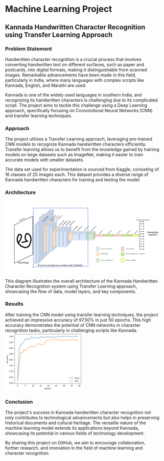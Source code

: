 # Machine Learning Project

## Kannada Handwritten Character Recognition using Transfer Learning Approach

### Problem Statement

Handwritten character recognition is a crucial process that involves converting handwritten text on different surfaces, such as paper and postcards, into digital formats, making it distinguishable from scanned images. Remarkable advancements have been made in this field, particularly in India, where many languages with complex scripts like Kannada, English, and Marathi are used.

Kannada is one of the widely used languages in southern India, and recognizing its handwritten characters is challenging due to its complicated script. The project aims to tackle this challenge using a Deep Learning approach, specifically focusing on Convolutional Neural Networks (CNN) and transfer learning techniques.

### Approach

The project utilizes a Transfer Learning approach, leveraging pre-trained CNN models to recognize Kannada handwritten characters efficiently. Transfer learning allows us to benefit from the knowledge gained by training models on large datasets such as ImageNet, making it easier to train accurate models with smaller datasets.

The data set used for experimentation is sourced from Kaggle, consisting of 16 classes of 25 images each. This dataset provides a diverse range of Kannada handwritten characters for training and testing the model.

### Architecture

![Architecture Diagram](result/Architecture.png)

This diagram illustrates the overall architecture of the Kannada Handwritten Character Recognition system using Transfer Learning approach, showcasing the flow of data, model layers, and key components.


### Results

After training the CNN model using transfer learning techniques, the project achieved an impressive accuracy of 97.50% in just 50 epochs. This high accuracy demonstrates the potential of CNN networks in character recognition tasks, particularly in challenging scripts like Kannada.
<img src="result/accuracy%20-2.png" alt="Accuracy vs Epochs Diagram" style="width:50%">



### Conclusion

The project's success in Kannada handwritten character recognition not only contributes to technological advancements but also helps in preserving historical documents and cultural heritage. The versatile nature of the machine learning model extends its applications beyond Kannada, showcasing its potential in various fields of technology development.

By sharing this project on GitHub, we aim to encourage collaboration, further research, and innovation in the field of machine learning and character recognition.
